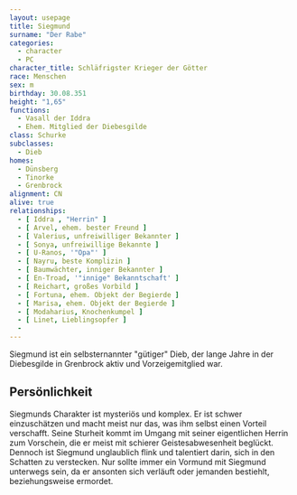 ```yaml
---
layout: usepage
title: Siegmund
surname: "Der Rabe"
categories:
  - character
  - PC
character_title: Schläfrigster Krieger der Götter
race: Menschen
sex: m
birthday: 30.08.351
height: "1,65"
functions:
  - Vasall der Iddra
  - Ehem. Mitglied der Diebesgilde
class: Schurke
subclasses:
  - Dieb
homes:
  - Dünsberg
  - Tinorke
  - Grenbrock
alignment: CN
alive: true
relationships:
  - [ Iddra , "Herrin" ]
  - [ Arvel, ehem. bester Freund ]
  - [ Valerius, unfreiwilliger Bekannter ]
  - [ Sonya, unfreiwillige Bekannte ]
  - [ U-Ranos, '"Opa"' ]
  - [ Nayru, beste Komplizin ]
  - [ Baumwächter, inniger Bekannter ]
  - [ En-Troad, '"innige" Bekanntschaft' ]
  - [ Reichart, großes Vorbild ]
  - [ Fortuna, ehem. Objekt der Begierde ]
  - [ Marisa, ehem. Objekt der Begierde ]
  - [ Modaharius, Knochenkumpel ]
  - [ Linet, Lieblingsopfer ]
  - 
---
```


Siegmund ist ein selbsternannter "gütiger" Dieb, der lange Jahre in der Diebesgilde in Grenbrock aktiv und
Vorzeigemitglied war.

<!--more-->

## Persönlichkeit

Siegmunds Charakter ist mysteriös und komplex. Er ist schwer einzuschätzen und macht meist nur das, was ihm selbst einen
Vorteil verschafft. Seine Sturheit kommt im Umgang mit seiner eigentlichen Herrin zum Vorschein, die er meist mit
schierer Geistesabwesenheit beglückt. Dennoch ist Siegmund unglaublich flink und talentiert darin, sich in den Schatten
zu verstecken. Nur sollte immer ein Vormund mit Siegmund unterwegs sein, da er ansonten sich verläuft oder jemanden
bestiehlt, beziehungsweise ermordet.